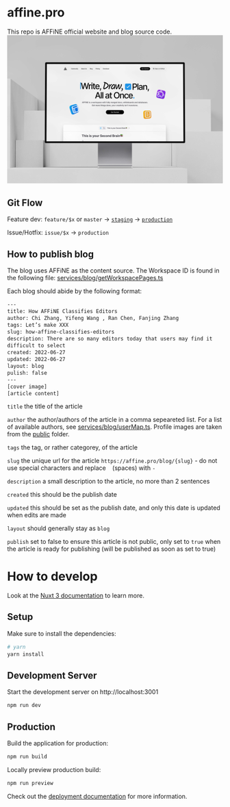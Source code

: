 # affine.pro

This repo is AFFiNE official website and blog source code.
<img width="1721" alt="image" src="./assets/cover.jpg">


## Git Flow
Feature dev: `feature/$x` or `master` -> [`staging`](https://next.affine.pro) -> [`production`](https://affine.pro)

Issue/Hotfix: `issue/$x` -> `production`


## How to publish blog

The blog uses AFFiNE as the content source. The Workspace ID is found in the following file: [services/blog/getWorkspacePages.ts](services/blog/getWorkspacePages.ts)

Each blog should abide by the following format:
```
---
title: How AFFiNE Classifies Editors
author: Chi Zhang, Yifeng Wang , Ran Chen, Fanjing Zhang
tags: Let’s make XXX
slug: how-affine-classifies-editors
description: There are so many editors today that users may find it difficult to select
created: 2022-06-27
updated: 2022-06-27
layout: blog
pulish: false
---
[cover image]
[article content]
```

`title` the title of the article

`author` the author/authors of the article in a comma sepeareted list. For a list of available authors, see [services/blog/userMap.ts](services/blog/userMap.ts). Profile images are taken from the [public](public) folder.

`tags` the tag, or rather categorey, of the article

`slug` the unique url for the article `https://affine.pro/blog/{slug}` - do not use special characters and replace ` ` (spaces) with `-`

`description` a small description to the article, no more than 2 sentences

`created` this should be the publish date

`updated` this should be set as the publish date, and only this date is updated when edits are made

`layout` should generally stay as `blog`

`publish` set to false to ensure this article is not public, only set to `true` when the article is ready for publishing (will be published as soon as set to true)

# How to develop

Look at the [Nuxt 3 documentation](https://nuxt.com/docs/getting-started/introduction) to learn more.

## Setup

Make sure to install the dependencies:

```bash
# yarn
yarn install
```

## Development Server

Start the development server on http://localhost:3001

```bash
npm run dev
```

## Production

Build the application for production:

```bash
npm run build
```

Locally preview production build:

```bash
npm run preview
```

Check out the [deployment documentation](https://nuxt.com/docs/getting-started/deployment) for more information.
